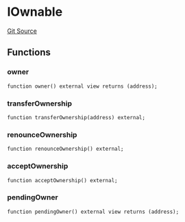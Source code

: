 # IOwnable
[Git Source](https://github.com/Level-Money/contracts/blob/2607489a5c9f8e78f7e44db8057f41dc3a8c07c9/src/v2/interfaces/morpho/IMetaMorpho.sol)


## Functions
### owner


```solidity
function owner() external view returns (address);
```

### transferOwnership


```solidity
function transferOwnership(address) external;
```

### renounceOwnership


```solidity
function renounceOwnership() external;
```

### acceptOwnership


```solidity
function acceptOwnership() external;
```

### pendingOwner


```solidity
function pendingOwner() external view returns (address);
```

